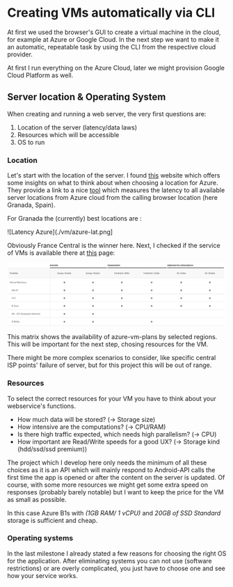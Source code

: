 # Creating VMs automatically via CLI

At first we used the browser's GUI to create a virtual machine in the cloud, for example at Azure or Google Cloud. 
In the next step we want to make it an automatic, repeatable task by using the CLI from the respective cloud provider.

At first I run everything on the Azure Cloud, later we might provision Google Cloud Platform as well.

## Server location & Operating System

When creating and running a web server, the very first questions are:
 1. Location of the server (latency/data laws)
 2. Resources which will be accessible 
 3. OS to run

### Location
Let's start with the location of the server. I found [this](https://www.petri.com/tips-choosing-microsoft-azure-region) website which offers 
some insights on what to think about when choosing a location for Azure. They provide a link to a nice [tool](http://azurespeedtest.azurewebsites.net/) 
which measures the latency to all available server locations from Azure cloud from the calling browser location (here Granada, Spain).

For Granada the (currently) best locations are :

![Latency Azure](./vm/azure-lat.png]

Obviously France Central is the winner here. Next, I checked if the service of VMs is available there at [this](https://azure.microsoft.com/de-de/global-infrastructure/services/?products=virtual-machines&regions=us-east,us-east-2,us-central,us-north-central,us-south-central,us-west-central,us-west,us-west-2,europe-north,europe-west,united-kingdom-south,united-kingdom-west,france-central,france-south) page: 

![VMs Azure by location](./vm/azure-avail.png)

This matrix shows the availability of azure-vm-plans by selected regions. This will be important for the next step, chosing resources for the VM. 

There might be more complex scenarios to consider, like specific central ISP points' failure of server, but for this project this will be out of range.

### Resources
To select the correct resources for your VM you have to think about your webservice's functions. 
- How much data will be stored? (-> Storage size) 
- How intensive are the computations? (-> CPU/RAM)
- Is there high traffic expected, which needs high parallelism? (-> CPU)
- How important are Read/Write speeds for a good UX? (-> Storage kind (hdd/ssd/ssd premium))

The project which I develop here only needs the minimum of all these choices as it is an API which will mainly respond to Android-API calls the first time the app is opened or after the content on the server is updated.
Of course, with some more resources we might get some extra speed on responses (probably barely notable) but I want to keep the price for the VM as small as possible.

In this case Azure B1s with _(1GB RAM/ 1 vCPU)_ and _20GB of SSD Standard_ storage is sufficient and cheap.

### Operating systems
In the last milestone I already stated a few reasons for choosing the right OS for the application. 
After eliminating systems you can not use (software restrictions) or are overly complicated, you just have to choose one and see how your service works.


